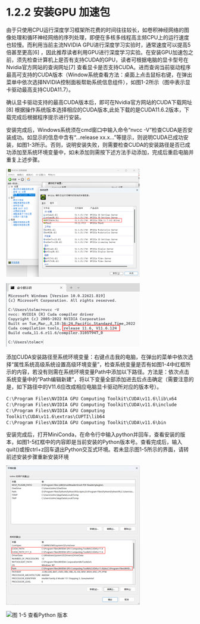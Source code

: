 1.2.2 安装GPU 加速包
==============================

由于只使用CPU运行深度学习框架所花费的时间往往较长，如卷积神经网络的图像处理和循环神经网络的序列处理，即便在多核多线程高主频CPU上的运行速度也较慢。而利用当前主流NVIDIA
GPU进行深度学习实验时，通常速度可以提高5倍甚至更高[6]
，因此推荐读者利用GPU进行深度学习实验。在安装GPU加速包之前，须先检查计算机上是否有支持CUDA的GPU，读者可根据电脑的显卡型号在Nvidia官方网站的查询网址[7]
查看显卡是否支持CUDA。进而查询当前驱动程序最高可支持的CUDA版本（Window系统查看方法：桌面上点击鼠标右键，在弹出菜单中依次选择NVIDIA控制面板帮助系统信息组件），如图1-2所示（图中表示显卡驱动最高支持CUDA11.7）。

确认显卡驱动支持的最高CUDA版本后，即可在Nvidia官方网站的CUDA下载网址[8]
根据操作系统版本选择相应的CUDA版本,此处下载的是CUDA11.6.2版本，下载完成后根据程序提示进行安装。

安装完成后，Windows系统须在cmd窗口中输入命令“nvcc
-V”检查CUDA是否安装成功。如显示的信息中含有“…release
xx.x…”等提示，则说明CUDA已成功安装，如图1-3所示。否则，说明安装失败，则需要检查CUDA的安装路径是否已成功添加至系统环境变量中，如未添加则需按下述方法手动添加，完成后重启电脑并重复上述步骤。

![图 1-2 查看显卡驱动支持的CUDA 版本](../../_static/1/1.2/1-2.png)

![图 1-3 CUDA 安装成功提示](../../_static/1/1.2/1-3.png)


添加CUDA安装路径至系统环境变量：右键点击我的电脑，在弹出的菜单中依次选择“属性系统高级系统设置高级环境变量”，检查系统变量是否有如图1-4中红框所示的内容，若没有则需在系统环境变量Path中添加以下路径。方法是：依次点击系统变量中的“Path编辑新建”，将以下变量全部添加进去后点击确定（需要注意的是，如下路径中的V11.6应改成相应电脑显卡驱动所对应的版本号）。

    C:\Program Files\NVIDIA GPU Computing Toolkit\CUDA\v11.6\lib\x64
    C:\Program Files\NVIDIA GPU Computing Toolkit\CUDA\v11.6\include
    C:\Program Files\NVIDIA GPU Computing Toolkit\CUDA\v11.6\extras\CUPTI\lib64
    C:\Program Files\NVIDIA GPU Computing Toolkit\CUDA\v11.6\bin

安装完成后，打开MiniConda，在命令行中输入python并回车，查看安装的版本，如图1-5红框中的内容即是当前安装的Python版本号。查看完成后，输入quit()或按ctrl+z回车退出Python交互式环境。若未显示图1-5所示的界面，请转前述安装步骤重新安装环境

![图 1-4 添加CUDA 安装路径至系统环境变量](../../_static/1/1.2/1-4.png)

![图 1-5 查看Python 版本](/_static/1/1.2/1-5.png)
